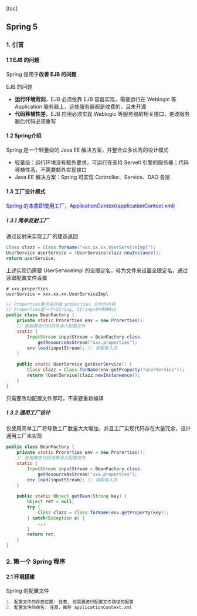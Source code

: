 [toc]

## Spring 5

### 1. 引言

#### 1.1 EJB 的问题

Spring 是用于**改善 EJB 的问题**

EJB 的问题

- **运行环境苛刻**，EJB 必须依靠 EJB 容器实现，需要运行在 Weblogic 等 Application 服务器上，这些服务器都是收费的，且未开源
- **代码移植性差**，EJB 应用必须实现 Weblogic 等服务器的相关接口，更改服务器后代码必须重写

#### 1.2 Spring介绍

Spring 是一个轻量级的 Java EE 解决方案，并整合众多优秀的设计模式

- 轻量级：运行环境没有额外要求，可运行在支持 Servelt 引擎的服务器；代码移植性高，不需要额外实现接口
- Java EE 解决方案：Spring 可实现 Controller、Service、DAO 各层

#### 1.3 工厂设计模式

<font color=blue>Spring 的本质即使用工厂，ApplicationContext(applicationContext.xml)</font>

#####  1.3.1 简单反射工厂

通过反射来实现工厂的建造返回

``` java
Class clazz = Class.forName("xxx.xx.xx.UserServiceImpl");
UserService userService = (UserService)clazz.newInstance();
return userService;
```

上述实现仍需要 UserServiceImpl 的全限定名，转为文件来设置全限定名，通过读取配置文件设置

``` properties
# xxx.properties
userService = xxx.xx.xx.UserServiceImpl
```

``` java
// Properties集合来存储 properties 文件的内容
// Properties是一个<String, String>的特殊Map
public class BeanFactory {
    private static Prorerties env = new Prorerties();
    // 使用静态代码块来读入配置文件
    static {
        InputStream inputStream = BeanFactory.class.
            getResourceAsStream("xxx.properties");
        env.load(inputStream); // 读取输入流
    }
    
    public static UserService getUserService() {
        Class clazz = Class.forName(env.getProperty("userService"));
		return (UserService)clazz.newInstanwence();
    }
}
```

只需要改动配置文件即可，不需要重新编译

##### 1.3.2 通用工厂设计

仅使用简单工厂将导致工厂数量大大增加，并且工厂实现代码存在大量冗余，设计通用工厂来实现

``` java
public class BeanFactory {
    private static Prorerties env = new Prorerties();
    // 使用静态代码块来读入配置文件
    static {
        InputStream inputStream = BeanFactory.class.
            getResourceAsStream("xxx.properties");
        env.load(inputStream); // 读取输入流
    }
    
    public static Object getBean(String key) {
        Object ret = null;
        try {
            Class clazz = Class.forName(env.getProperty(key));
        } catch(Exception e) {
            ...
        }
		return ret;
    }
}
```

### 2. 第一个 Spring 程序

#### 2.1 环境搭建

Spring 的配置文件

``` markdown
1. 配置文件的存放位置: 任意, 但需要进行配置文件路径的配置
2. 配置文件的命名: 任意，推荐 applicationContext.xml
```

